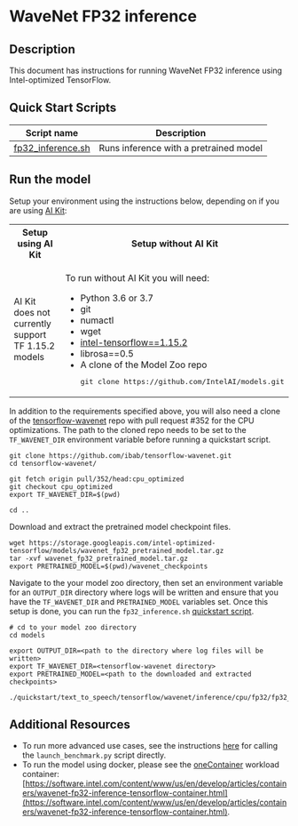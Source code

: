 <!--- 0. Title -->
# WaveNet FP32 inference

<!-- 10. Description -->
## Description

This document has instructions for running WaveNet FP32 inference using
Intel-optimized TensorFlow.

<!--- 40. Quick Start Scripts -->
## Quick Start Scripts

| Script name | Description |
|-------------|-------------|
| [fp32_inference.sh](/quickstart/text_to_speech/tensorflow/wavenet/inference/cpu/fp32/fp32_inference.sh) | Runs inference with a pretrained model |

<!--- 50. AI Kit -->
## Run the model

Setup your environment using the instructions below, depending on if you are
using [AI Kit](/docs/general/tensorflow/AIKit.md):

<table>
  <tr>
    <th>Setup using AI Kit</th>
    <th>Setup without AI Kit</th>
  </tr>
  <tr>
    <td>
      <p>AI Kit does not currently support TF 1.15.2 models</p>
    </td>
    <td>
      <p>To run without AI Kit you will need:</p>
      <ul>
        <li>Python 3.6 or 3.7
        <li>git
        <li>numactl
        <li>wget
        <li><a href="https://pypi.org/project/intel-tensorflow/1.15.2/">intel-tensorflow==1.15.2</a>
        <li>librosa==0.5
        <li>A clone of the Model Zoo repo<br />
        <pre>git clone https://github.com/IntelAI/models.git</pre>
      </ul>
    </td>
  </tr>
</table>

In addition to the requirements specified above, you will also need a clone
of the [tensorflow-wavenet](https://github.com/ibab/tensorflow-wavenet)
repo with pull request #352 for the CPU optimizations.  The path to
the cloned repo needs to be set to the `TF_WAVENET_DIR` environment variable
before running a quickstart script.
```
git clone https://github.com/ibab/tensorflow-wavenet.git
cd tensorflow-wavenet/

git fetch origin pull/352/head:cpu_optimized
git checkout cpu_optimized
export TF_WAVENET_DIR=$(pwd)

cd ..
```

Download and extract the pretrained model checkpoint files.
```
wget https://storage.googleapis.com/intel-optimized-tensorflow/models/wavenet_fp32_pretrained_model.tar.gz
tar -xvf wavenet_fp32_pretrained_model.tar.gz
export PRETRAINED_MODEL=$(pwd)/wavenet_checkpoints
```

Navigate to the your model zoo directory, then set an environment variable
for an `OUTPUT_DIR` directory where logs will be written and ensure that you
have the `TF_WAVENET_DIR` and `PRETRAINED_MODEL` variables set. Once this
setup is done, you can run the `fp32_inference.sh` [quickstart script](#quick-start-scripts).
```
# cd to your model zoo directory
cd models

export OUTPUT_DIR=<path to the directory where log files will be written>
export TF_WAVENET_DIR=<tensorflow-wavenet directory>
export PRETRAINED_MODEL=<path to the downloaded and extracted checkpoints>

./quickstart/text_to_speech/tensorflow/wavenet/inference/cpu/fp32/fp32_inference.sh
```

<!--- 90. Resource Links-->
## Additional Resources

* To run more advanced use cases, see the instructions [here](Advanced.md)
  for calling the `launch_benchmark.py` script directly.
* To run the model using docker, please see the [oneContainer](http://software.intel.com/containers)
  workload container:<br />
  [https://software.intel.com/content/www/us/en/develop/articles/containers/wavenet-fp32-inference-tensorflow-container.html](https://software.intel.com/content/www/us/en/develop/articles/containers/wavenet-fp32-inference-tensorflow-container.html).


